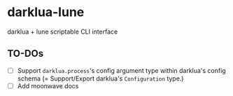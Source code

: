 # darklua-lune
darklua + lune scriptable CLI interface

## TO-DOs
- [ ] Support `darklua.process`'s config argument type within darklua's config schema (= Support/Export darklua's `Configuration` type.)
- [ ] Add moonwave docs
